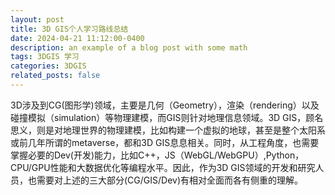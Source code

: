 ```yaml
---
layout: post
title: 3D GIS个人学习路线总结
date: 2024-04-21 11:12:00-0400
description: an example of a blog post with some math
tags: 3DGIS 学习
categories: 3DGIS
related_posts: false
---
```


3D涉及到CG(图形学)领域，主要是几何（Geometry），渲染（rendering）以及碰撞模拟（simulation）等物理建模，而GIS则针对地理信息领域。3D GIS，顾名思义，则是对地理世界的物理建模，比如构建一个虚拟的地球，甚至是整个太阳系或前几年所谓的metaverse，都和3D GIS息息相关。同时，从工程角度，也需要掌握必要的Dev(开发)能力，比如C++，JS（WebGL/WebGPU）,Python，CPU/GPU性能和大数据优化等编程水平。因此，作为3D GIS领域的开发和研究人员，也需要对上述的三大部分(CG/GIS/Dev)有相对全面而各有侧重的理解。